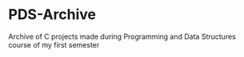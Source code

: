 # PDS-Archive
Archive of C projects made during Programming and Data Structures course of my first semester
